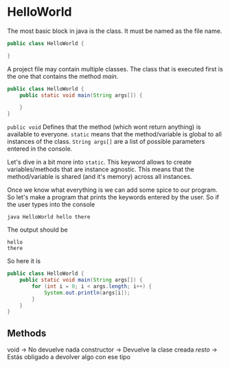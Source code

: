 # HelloWorld

The most basic block in java is the class. It must be named as the file name.

```java
public class HelloWorld {

}
```

A project file may contain multiple classes. The class that is executed first is the one that contains the method *main*.

```java
public class HelloWorld {
	public static void main(String args[]) {

	}
}
```
``public void`` Defines that the method (which wont return anything) is available to everyone. ``static`` means that the method/variable is global to all instances of the class. ``String args[]`` are a list of possible parameters entered in the console.

Let's dive in a bit more into ``static``. This keyword allows to create variables/methods that are instance agnostic. This means that the method/variable is shared (and it's memory) across all instances.

Once we know what everything is we can add some spice to our program. So let's make a program that prints the keywords entered by the user. So if the user types into the console

```shell
java HelloWorld hello there
```

The output should be
``` shell
hello
there
```
So here it is
```java
public class HelloWorld {
	public static void main(String args[]) {
		for (int i = 0; i < args.length; i++) {
			System.out.println(args[i]);
		}
	}
}
```

## Methods
void -> No devuelve nada
constructor -> Devuelve la clase creada
_resto_ -> Estás obligado a devolver algo con ese tipo